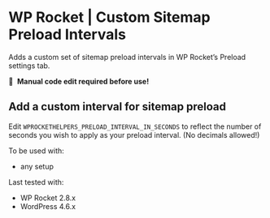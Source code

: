 # WP Rocket | Custom Sitemap Preload Intervals

Adds a custom set of sitemap preload intervals in WP Rocket’s Preload settings tab.

📝&#160;&#160;**Manual code edit required before use!**

## Add a custom interval for sitemap preload

Edit `WPROCKETHELPERS_PRELOAD_INTERVAL_IN_SECONDS` to reflect the number of seconds you wish to apply as your preload interval. (No decimals allowed!)

To be used with:
* any setup

Last tested with:
* WP Rocket 2.8.x
* WordPress 4.6.x
